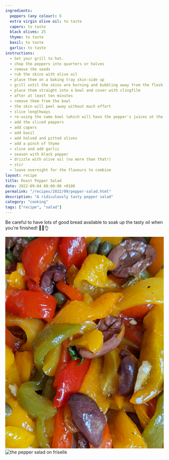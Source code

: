 ```yaml
---
ingredients:
  peppers (any colour): 6
  extra virgin olive oil: to taste
  capers: to taste
  black olives: 25
  thyme: to taste
  basil: to taste
  garlic: to taste
instructions:
  - Set your grill to hot.
  - chop the peppers into quarters or halves
  - remove the seeds 
  - rub the skins with olive oil
  - place them on a baking tray skin-side up
  - grill until the skins are burning and bubbling away from the flesh
  - place them straight into a bowl and cover with clingfilm
  - after at least ten minutes
  - remove them from the bowl
  - the skin will peel away without much effort
  - slice lengthways
  - re-using the same bowl (which will have the pepper's juices at the bottom)
  - add the sliced peppers
  - add capers
  - add basil
  - add halved and pitted olives
  - add a pinch of thyme
  - slice and add garlic
  - season with black pepper
  - drizzle with olive oil (no more than that!)
  - stir
  - leave overnight for the flavours to combine
layout: recipe
title: Roast Pepper Salad
date: 2022-09-04 08:00:00 +0100
permalink: "/recipes/2022/09/pepper-salad.html"
description: "A ridiculously tasty pepper salad"
category: "cooking"
tags: ["recipe", "salad"]
---
```


Be careful to have lots of good bread available to soak up the tasty oil when you're finished! 👩‍🍳👌

![the pepper salad in a bowl](/images/pepper-1.jpg)
![the pepper salad on friselle](/images/pepper-2.jpg)